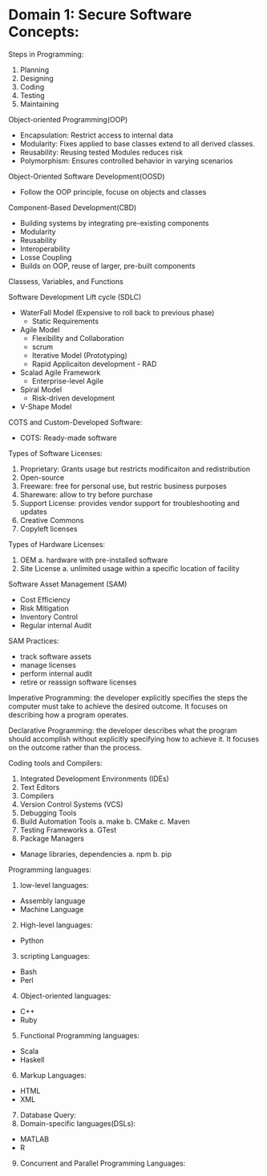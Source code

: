 # Domain 1: Secure Software Concepts:
Steps in Programming:
1. Planning
2. Designing
3. Coding
4. Testing
5. Maintaining

Object-oriented Programming(OOP)
- Encapsulation: Restrict access to internal data
- Modularity: Fixes applied to base classes extend to all derived classes.
- Reusability: Reusing tested Modules reduces risk
- Polymorphism: Ensures controlled behavior in varying scenarios

Object-Oriented Software Development(OOSD)
- Follow the OOP principle, focuse on objects and classes

Component-Based Development(CBD)
- Building systems by integrating pre-existing components
- Modularity
- Reusability
- Interoperability
- Losse Coupling
- Builds on OOP, reuse of larger, pre-built components

Classess, Variables, and Functions

Software Development Lift cycle (SDLC)
- WaterFall Model (Expensive to roll back to previous phase)
  - Static Requirements
- Agile Model
  - Flexibility and Collaboration  
  - scrum
  - Iterative Model (Prototyping)
  - Rapid Applicaiton development - RAD
- Scalad Agile Framework
  - Enterprise-level Agile
- Spiral Model
  - Risk-driven development
- V-Shape Model

COTS and Custom-Developed Software:
- COTS: Ready-made software

Types of Software Licenses:
1. Proprietary: Grants usage but restricts modificaiton and redistribution
2. Open-source
3. Freeware: free for personal use, but restric business purposes
4. Shareware: allow to try before purchase
5. Support License: provides vendor support for troubleshooting and updates
6. Creative Commons
7. Copyleft licenses

Types of Hardware Licenses:
1. OEM
  a. hardware with pre-installed software
2. Site License
  a. unlimited usage within a specific location of facility

Software Asset Management (SAM)
- Cost Efficiency
- Risk Mitigation
- Inventory Control
- Regular internal Audit

SAM Practices:
- track software assets
- manage licenses
- perform internal audit
- retire or reassign software licenses

Imperative Programming: the developer explicitly specifies the steps the computer must take to achieve the desired outcome. It focuses on describing how a program operates.

Declarative Programming: the developer describes what the program should accomplish without explicitly specifying how to achieve it. It focuses on the outcome rather than the process.

Coding tools and Compilers:
1. Integrated Development Environments (IDEs)
2. Text Editors
3. Compilers
4. Version Control Systems (VCS)
5. Debugging Tools
6. Build Automation Tools
  a. make
  b. CMake
  c. Maven
7. Testing Frameworks
  a. GTest
8. Package Managers
  - Manage libraries, dependencies
  a. npm
  b. pip

Programming languages:
1. low-level languages:
  - Assembly language
  - Machine Language
2. High-level languages:
  - Python
3. scripting Languages:
  - Bash
  - Perl
4. Object-oriented languages:
  - C++
  - Ruby
5. Functional Programming languages:
  - Scala
  - Haskell
6. Markup Languages:
  - HTML
  - XML
7. Database Query:
8. Domain-specific languages(DSLs):
  - MATLAB
  - R
9. Concurrent and Parallel Programming Languages: